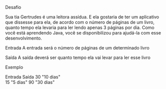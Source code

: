 Desafio


Sua tia Gertrudes é uma leitora assídua. E ela gostaria de ter um aplicativo que dissesse para ela, de acordo com o número de páginas de um livro, quanto tempo ela levaria para ler lendo apenas 3 páginas por dia. Como você está aprendendo Java, você se disponibilizou para ajudá-la com esse desenvolvimento.


Entrada
A entrada será o número de páginas de um determinado livro


Saída
A saída deverá ser quanto tempo ela vai levar para ler esse livro


Exemplo

Entrada	     Saída
   30	    "10 dias"   
   15	     "5 dias"
   90	    "30 dias"
